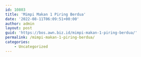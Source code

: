 ```yaml
---
id: 10803
title: 'Mimpi Makan 1 Piring Berdua'
date: '2022-08-11T06:09:51+00:00'
author: admin
layout: post
guid: 'https://bos.awn.biz.id/mimpi-makan-1-piring-berdua/'
permalink: /mimpi-makan-1-piring-berdua/
categories:
    - Uncategorized
---
```


